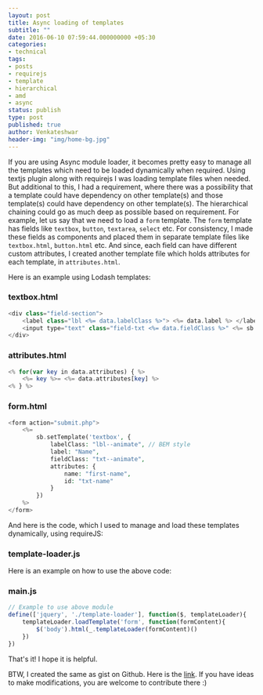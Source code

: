 ```yaml
---
layout: post
title: Async loading of templates
subtitle: ""
date: 2016-06-10 07:59:44.000000000 +05:30
categories:
- technical
tags:
- posts
- requirejs
- template
- hierarchical
- amd
- async
status: publish
type: post
published: true
author: Venkateshwar
header-img: "img/home-bg.jpg"
---
```


If you are using Async module loader, it becomes pretty easy to manage all the templates which need to be loaded dynamically when required. Using textjs plugin along with requirejs I was loading template files when needed. But additional to this, I had a requirement, where there was a possibility that a template could have dependency on other template(s) and those template(s) could have dependency on other template(s). The hierarchical chaining could go as much deep as possible based on requirement. For example, let us say that we need to load a `form` template. The `form` template has fields like `textbox`, `button`, `textarea`, `select` etc. For consistency, I made these fields as components and placed them in separate template files like `textbox.html`, `button.html` etc. And since, each field can have different custom attributes, I created another template file which holds attributes for each template, in `attributes.html`.

Here is an example using Lodash templates:

### textbox.html

```php
<div class="field-section">
    <label class="lbl <%= data.labelClass %>"> <%= data.label %> </label>
    <input type="text" class="field-txt <%= data.fieldClass %>" <%= sb.setTemplate('attributes', data.attributes) %>></input>
</div>
```

### attributes.html

```php
<% for(var key in data.attributes) { %>
    <%= key %>= <%= data.attributes[key] %>
<% } %>
```

### form.html

```php
<form action="submit.php">
    <%= 
        sb.setTemplate('textbox', { 
            labelClass: "lbl--animate", // BEM style
            label: "Name",
            fieldClass: "txt--animate",
            attributes: {
                name: "first-name",
                id: "txt-name"
            }
        })
    %>
</form>
```

And here is the code, which I used to manage and load these templates dynamically, using requireJS:

### template-loader.js

<script src="https://gist.github.com/kamlekar/7895c3c1b6ba0b778c27d42ee2b4445a.js"></script>


Here is an example on how to use the above code:

### main.js

```javascript
// Example to use above module
define(['jquery', './template-loader'], function($, templateLoader){
    templateLoader.loadTemplate('form', function(formContent){
        $('body').html(_.templateLoader(formContent)()
    })
})
```
    
That's it! I hope it is helpful.

BTW, I created the same as gist on Github. Here is the [link](https://gist.github.com/kamlekar/7895c3c1b6ba0b778c27d42ee2b4445a). If you have ideas to make modifications, you are welcome to contribute there :)
